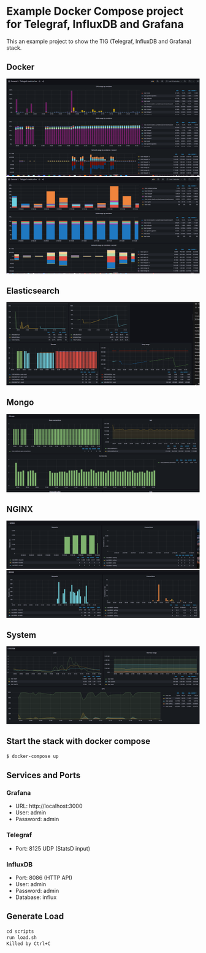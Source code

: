 # Example Docker Compose project for Telegraf, InfluxDB and Grafana

This an example project to show the TIG (Telegraf, InfluxDB and Grafana) stack.

## Docker
![Example Screenshot](./screenshots/docker.png)
![Example Screenshot](./screenshots/docker-load.png)

## Elasticsearch
![Example Screenshot](./screenshots/elasticsearch.png)

## Mongo
![Example Screenshot](./screenshots/mongo.png)

## NGINX
![Example Screenshot](./screenshots/nginx.png)
![Example Screenshot](./screenshots/nginx-load.png)

## System
![Example Screenshot](./screenshots/system.png)

## Start the stack with docker compose

```bash
$ docker-compose up
```

## Services and Ports

### Grafana
- URL: http://localhost:3000 
- User: admin 
- Password: admin 

### Telegraf
- Port: 8125 UDP (StatsD input)

### InfluxDB
- Port: 8086 (HTTP API)
- User: admin 
- Password: admin 
- Database: influx

## Generate Load
```
cd scripts
run load.sh
Killed by Ctrl+C
```

